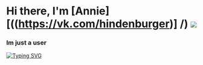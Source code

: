 # Hi there, I'm [Annie][((https://vk.com/hindenburger)] /) ![](https://github.com/blackcater/blackcater/raw/main/images/Hi.gif) 
### Im just a user 
[![Typing SVG](https://readme-typing-svg.herokuapp.com?color=%2336BCF7&lines=Hello+my+name+Annie)](https://git.io/typing-svg)
